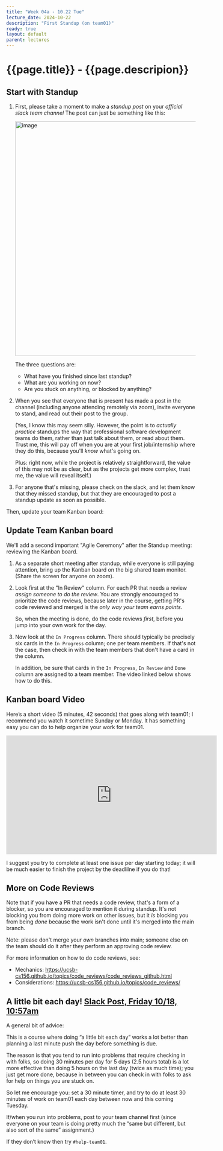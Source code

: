 ```yaml
---
title: "Week 04a - 10.22 Tue"
lecture_date: 2024-10-22
description: "First Standup (on team01)"
ready: true
layout: default
parent: lectures
---
```


# {{page.title}} - {{page.descripion}}

## Start with Standup

1. First, please take a moment to make a *standup post* on your *official slack team channel*   The post can just be something like this:

   <img width="622" alt="image" src="https://github.com/user-attachments/assets/30bf064b-3537-48eb-85a9-5c5e8c5d5b03">

   The three questions are:
   * What have you finished since last standup?
   * What are you working on now?
   * Are you stuck on anything, or blocked by anything?

2. When you see that everyone that is present has made a post in the channel (including anyone attending remotely via zoom), invite everyone to stand, and read out their post to the group.

   (Yes, I know this may seem silly.  However, the point is to *actually practice* standups the way that professional software development teams do them, rather than just talk about them, or read about them.  Trust me, this will pay off when you are at your first job/internship where they do this, because you'll *know* what's going on.

   Plus: right now, while the project is relatively straightforward, the value of this may not be as clear, but as the projects get more complex, trust me, the value will reveal itself.)

3. For anyone that's missing, please check on the slack, and let them know that they missed standup, but that they are encouraged to post a standup update as soon as possible. 

Then, update your team Kanban board:


## Update Team Kanban board

We'll add a second important "Agile Ceremony" after the Standup meeting: reviewing the Kanban board.

1. As a separate short meeting after standup, while everyone is still paying attention, bring up the Kanban board on the big shared team monitor. (Share the screen for anyone on zoom).
   
2. Look first at the "In Review" column.  For each PR that needs a review *assign someone to do the review*.  You are strongly encouraged to prioritize the code reviews, because later in the course, getting PR's code reviewed and merged is the *only way your team earns points*.

   So, when the meeting is done, do the code reviews *first*, before you jump into your own work for the day.

3. Now look at the `In Progress` column.  There should typically be precisely six cards in the `In Progress` column; one per team members.  If that's not the case, then check in with the team members that don't have a card in the column.

   In addition, be sure that cards in the `In Progress`, `In Review` and `Done` column are assigned to a team member.  The video linked below shows how to do this.



## Kanban board Video

Here’s a short video (5 minutes, 42 seconds) that goes along with team01; I recommend you watch it sometime Sunday or Monday.  It has something easy you can do to help organize your work for team01.

<iframe width="560" height="315" src="https://www.youtube.com/embed/Shi0kzx-3K4?si=nIRab8q2uB-fW7hr" title="YouTube video player" frameborder="0" allow="accelerometer; autoplay; clipboard-write; encrypted-media; gyroscope; picture-in-picture; web-share" referrerpolicy="strict-origin-when-cross-origin" allowfullscreen></iframe>

I suggest you try to complete at least one issue per day starting today; it will be much easier to finish the project by the deadlilne if you do that!


## More on Code Reviews

Note that if you have a PR that needs a code review, that's a form of a blocker, so you are encouraged to mention it during standup.  It's not blocking you from doing more work on other issues, but it *is* blocking you from being *done* because the work isn't done until it's merged into the main branch.

Note: please don't merge your *own* branches into main; someone else on the team should do it after they perform an approving code review.

For more information on how to do code reviews, see: 

* Mechanics: <https://ucsb-cs156.github.io/topics/code_reviews/code_reviews_github.html>
* Considerations: <https://ucsb-cs156.github.io/topics/code_reviews/>


## A little bit each day! [Slack Post, Friday 10/18, 10:57am](https://ucsb-cs156-f24.slack.com/archives/C07FDC0U6DS/p1729274275308369)

A general bit of advice:

This is a course where doing “a little bit each day” works a lot better than planning a last minute push the day before something is due.  

The reason is that you tend to run into problems that require checking in with folks, so doing 30 minutes per day for 5 days (2.5 hours total) is a lot more effective than doing 5 hours on the last day (twice as much time); you just get more done, because in between you can check in with folks to ask for help on things you are stuck on.

So let me encourage you: set a 30 minute timer, and try to do at least 30 minutes of work on team01 each day between now and this coming Tuesday.  

If/when you run into problems, post to your team channel first (since everyone on your team is doing pretty much the “same but different, but also sort of the same” assignment.)  

If they don’t know then try `#help-team01`.
